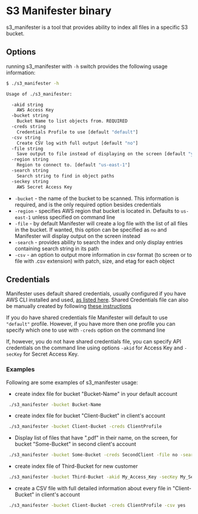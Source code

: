 # S3 Manifester binary

s3_manifester is a tool that provides ability to index all files in a specific S3 bucket.

## Options

running s3_manifester with `-h` switch provides the following usage information:

```bash
$ ./s3_manifester -h

Usage of ./s3_manifester:

  -akid string
    AWS Access Key
  -bucket string
    Bucket Name to list objects from. REQUIRED
  -creds string
    Credentials Profile to use [default "default"]
  -csv string
    Create CSV log with full output [default "no"]
  -file string
    Save output to file instead of displaying on the screen [default "yes"]
  -region string
    Region to connect to. [default "us-east-1"]
  -search string
    Search string to find in object paths
  -seckey string
    AWS Secret Access Key
```

- `-bucket` - the name of the bucket to be scanned. This information is required, and is the only required option besides credentials
- `-region` - specifies AWS region that bucket is located in. Defaults to `us-east-1` unless specified on command line
- `-file` - by default Manifester will create a log file with the list of all files in the bucket. If wanted, this option can be specified as `no` and Manifester will display output on the screen instead
- `-search` - provides ability to search the index and only display entries containing search string in its path
- `-csv` - an option to output more information in csv format (to screen or to file with .csv extension) with patch, size, and etag for each object

## Credentials

Manifester uses default shared credentials, usually configured if you have AWS CLI installed and used, [as listed here](http://docs.aws.amazon.com/cli/latest/userguide/cli-chap-getting-started.html).
Shared Credentials file can also be manually created by following [these instructions](https://github.com/aws/aws-sdk-go/wiki/configuring-sdk#creating-the-credentials-file)

If you do have shared credentials file Manifester will default to use `"default"` profile. However, if you have more then one profile you can specify which one to use with `-creds` option on the command line

If, however, you do not have shared credentials file, you can specify API credentials on the command line using options `-akid` for Access Key and `-secKey` for Secret Access Key.

### Examples

Following are some examples of s3_manifester usage:

- create index file for bucket "Bucket-Name" in your default account

```bash
 ./s3_manifester -bucket Bucket-Name
```

- create index file for bucket "Client-Bucket" in client's account

```bash
 ./s3_manifester -bucket Client-Bucket -creds ClientProfile
```

- Display list of files that have ".pdf" in their name, on the screen, for bucket "Some-Bucket" in second client's account

```bash
 ./s3_manifester -bucket Some-Bucket -creds SecondClient -file no -search .pdf
```

- create index file of Third-Bucket for new customer

```bash
 ./s3_manifester -bucket Third-Bucket -akid My_Access_Key -secKey My_Secret_Access_Key
```

- create a CSV file with full detailed information about every file in "Client-Bucket" in client's account

```bash
 ./s3_manifester -bucket Client-Bucket -creds ClientProfile -csv yes
```
